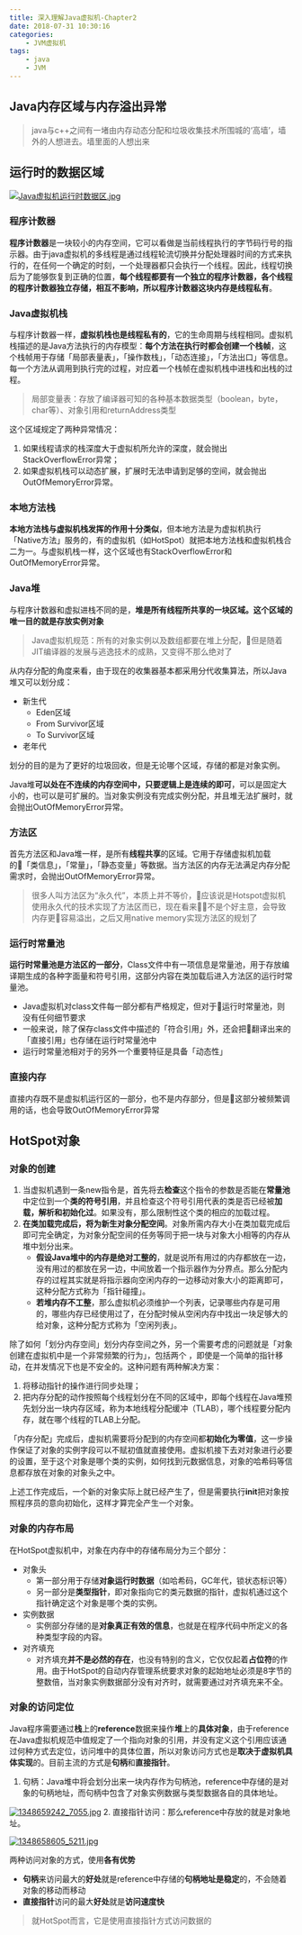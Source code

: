 ```yaml
---
title: 深入理解Java虚拟机-Chapter2
date: 2018-07-31 10:30:16
categories: 
    - JVM虚拟机
tags:
    - java
    - JVM
---
```

## Java内存区域与内存溢出异常

> java与c++之间有一堵由内存动态分配和垃圾收集技术所围城的‘高墙’，墙外的人想进去。墙里面的人想出来

## 运行时的数据区域

[![Java虚拟机运行时数据区.jpg](https://i.loli.net/2018/07/31/5b5fcc9e17b0c.jpg)](https://i.loli.net/2018/07/31/5b5fcc9e17b0c.jpg)

### 程序计数器

**程序计数器**是一块较小的内存空间，它可以看做是当前线程执行的字节码行号的指示器。由于java虚拟机的多线程是通过线程轮流切换并分配处理器时间的方式来执行的，在任何一个确定的时刻，一个处理器都只会执行一个线程。因此，线程切换后为了能够恢复到正确的位置，**每个线程都要有一个独立的程序计数器，各个线程的程序计数器独立存储，相互不影响，所以程序计数器这块内存是线程私有**。

### Java虚拟机栈

与程序计数器一样，**虚拟机栈也是线程私有的**，它的生命周期与线程相同。虚拟机栈描述的是Java方法执行的内存模型：**每个方法在执行时都会创建一个栈帧**，这个栈帧用于存储「局部表量表」，「操作数栈」，「动态连接」，「方法出口」等信息。每一个方法从调用到执行完的过程，对应着一个栈帧在虚拟机栈中进栈和出栈的过程。
> 局部变量表：存放了编译器可知的各种基本数据类型（boolean，byte，char等）、对象引用和returnAddress类型

这个区域规定了两种异常情况：

1. 如果线程请求的栈深度大于虚拟机所允许的深度，就会抛出StackOverflowError异常；
2. 如果虚拟机栈可以动态扩展，扩展时无法申请到足够的空间，就会抛出OutOfMemoryError异常。

### 本地方法栈

**本地方法栈与虚拟机栈发挥的作用十分类似**，但本地方法是为虚拟机执行「Native方法」服务的，有的虚拟机（如HotSpot）就把本地方法栈和虚拟机栈合二为一。与虚拟机栈一样，这个区域也有StackOverflowError和OutOfMemoryError异常。

### Java堆

与程序计数器和虚拟进栈不同的是，**堆是所有线程所共享的一块区域。这个区域的唯一目的就是存放实例对象**
> Java虚拟机规范：所有的对象实例以及数组都要在堆上分配，但是随着JIT编译器的发展与逃逸技术的成熟，又变得不那么绝对了

从内存分配的角度来看，由于现在的收集器基本都采用分代收集算法，所以Java堆又可以划分成：

- 新生代
    - Eden区域
    - From Survivor区域
    - To Survivor区域
- 老年代

划分的目的是为了更好的垃圾回收，但是无论哪个区域，存储的都是对象实例。

Java堆**可以处在不连续的内存空间中，只要逻辑上是连续的即可**，可以是固定大小的，也可以是可扩展的。当对象实例没有完成实例分配，并且堆无法扩展时，就会抛出OutOfMemoryError异常。

### 方法区

首先方法区和Java堆一样，是所有**线程共享**的区域。它用于存储虚拟机加载的「类信息」，「常量」，「静态变量」等数据。当方法区的内存无法满足内存分配需求时，会抛出OutOfMemoryError异常。

> 很多人叫方法区为“永久代”，本质上并不等价，应该说是Hotspot虚拟机使用永久代的技术实现了方法区而已，现在看来不是个好主意，会导致内存更容易溢出，之后又用native memory实现方法区的规划了

### 运行时常量池

**运行时常量池是方法区的一部分**，Class文件中有一项信息是常量池，用于存放编译期生成的各种字面量和符号引用，这部分内容在类加载后进入方法区的运行时常量池。

- Java虚拟机对class文件每一部分都有严格规定，但对于运行时常量池，则没有任何细节要求
- 一般来说，除了保存class文件中描述的「符合引用」外，还会把翻译出来的「直接引用」也存储在运行时常量池中
- 运行时常量池相对于的另外一个重要特征是具备「动态性」

### 直接内存

直接内存既不是虚拟机运行区的一部分，也不是内存部分，但是这部分被频繁调用的话，也会导致OutOfMemoryError异常

## HotSpot对象

### 对象的创建

1. 当虚拟机遇到一条new指令是，首先将去**检查**这个指令的参数是否能在**常量池**中定位到一个**类的符号引用**，并且检查这个符号引用代表的类是否已经被**加载，解析和初始化过**。如果没有，那么限制性这个类的相应的加载过程。
2. **在类加载完成后，将为新生对象分配空间**。对象所需内存大小在类加载完成后即可完全确定，为对象分配空间的任务等同于把一块与对象大小相等的内存从堆中划分出来。
    - **假设Java堆中的内存是绝对工整的**，就是说所有用过的内存都放在一边，没有用过的都放在另一边，中间放着一个指示器作为分界点。那么分配内存的过程其实就是将指示器向空闲内存的一边移动对象大小的距离即可，这种分配方式称为「指针碰撞」。
    - **若堆内存不工整**，那么虚拟机必须维护一个列表，记录哪些内存是可用的，哪些内存已经使用过了，在分配时候从空闲内存中找出一块足够大的给对象，这种分配方式称为「空闲列表」。

除了如何「划分内存空间」划分内存空间之外，另一个需要考虑的问题就是「对象创建在虚拟机中是一个非常频繁的行为」，包括两个 ，即使是一个简单的指针移动，在并发情况下也是不安全的。这种问题有两种解决方案：

1. 将移动指针的操作进行同步处理；
2. 把内存分配的动作按照每个线程划分在不同的区域中，即每个线程在Java堆预先划分出一块内存区域，称为本地线程分配缓冲（TLAB），哪个线程要分配内存，就在哪个线程的TLAB上分配。

「内存分配」完成后，虚拟机需要将分配到的内存空间都**初始化为零值**，这一步操作保证了对象的实例字段可以不赋初值就直接使用。虚拟机接下去对对象进行必要的设置，至于这个对象是哪个类的实例，如何找到元数据信息，对象的哈希码等信息都存放在对象的对象头之中。

上述工作完成后，一个新的对象实际上就已经产生了，但是需要执行**init**把对象按照程序员的意向初始化，这样才算完全产生一个对象。

### 对象的内存布局

在HotSpot虚拟机中，对象在内存中的存储布局分为三个部分：

- 对象头
    - 第一部分用于存储**对象运行时数据**（如哈希码，GC年代，锁状态标识等）
    - 另一部分是**类型指针**，即对象指向它的类元数据的指针，虚拟机通过这个指针确定这个对象是哪个类的实例。
- 实例数据
    - 实例部分存储的是**对象真正有效的信息**，也就是在程序代码中所定义的各种类型字段的内容。
- 对齐填充
    - 对齐填充**并不是必然的存在**，也没有特别的含义，它仅仅起着**占位符**的作用。由于HotSpot的自动内存管理系统要求对象的起始地址必须是8字节的整数倍，当对象实例数据部分没有对齐时，就需要通过对齐填充来不全。

### 对象的访问定位

Java程序需要通过**栈**上的**reference**数据来操作**堆**上的**具体对象**，由于reference在Java虚拟机规范中值规定了一个指向对象的引用，并没有定义这个引用应该通过何种方式去定位，访问堆中的具体位置，所以对象访问方式也是**取决于虚拟机具体实现**的。目前主流的方式是**句柄**和**直接指针**。

1. 句柄：Java堆中将会划分出来一块内存作为句柄池，reference中存储的是对象的句柄地址，而句柄中包含了对象实例数据与类型数据各自的具体地址。

[![1348659242_7055.jpg](https://i.loli.net/2018/07/31/5b5fd9f253f2d.jpg)](https://i.loli.net/2018/07/31/5b5fd9f253f2d.jpg)
2. 直接指针访问：那么reference中存放的就是对象地址。

[![1348658605_5211.jpg](https://i.loli.net/2018/07/31/5b5fda253ac5e.jpg)](https://i.loli.net/2018/07/31/5b5fda253ac5e.jpg)

两种访问对象的方式，使用**各有优势**

- **句柄**来访问最大的**好处**就是reference中存储的**句柄地址是稳定**的，不会随着对象的移动而移动
- **直接指针**访问的最大**好处**就是**访问速度快**
> 就HotSpot而言，它是使用直接指针方式访问数据的
